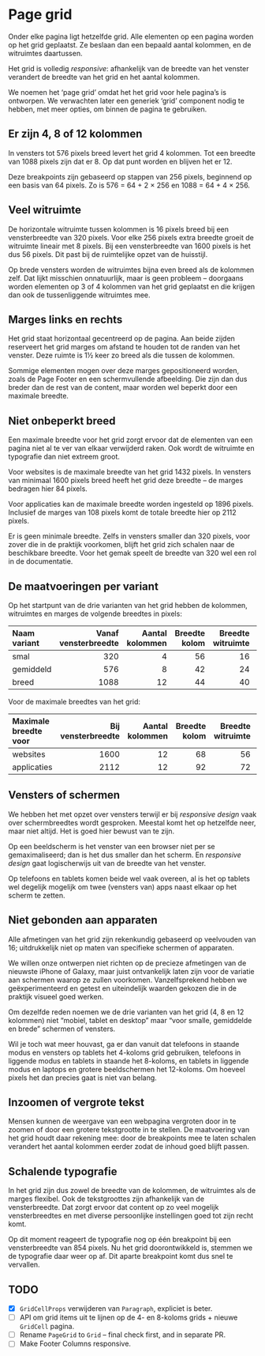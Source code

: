 # Page grid

Onder elke pagina ligt hetzelfde grid. Alle elementen op een pagina worden op het grid geplaatst. Ze beslaan dan een bepaald aantal kolommen, en de witruimtes daartussen.

Het grid is volledig _responsive_: afhankelijk van de breedte van het venster verandert de breedte van het grid en het aantal kolommen.

We noemen het ‘page grid’ omdat het het grid voor hele pagina’s is ontworpen. We verwachten later een generiek ‘grid’ component nodig te hebben, met meer opties, om binnen de pagina te gebruiken.

## Er zijn 4, 8 of 12 kolommen

In vensters tot 576 pixels breed levert het grid 4 kolommen. Tot een breedte van 1088 pixels zijn dat er 8. Op dat punt worden en blijven het er 12.

Deze breakpoints zijn gebaseerd op stappen van 256 pixels, beginnend op een basis van 64 pixels. Zo is 576 = 64 + 2 × 256 en 1088 = 64 + 4 × 256.

## Veel witruimte

De horizontale witruimte tussen kolommen is 16 pixels breed bij een vensterbreedte van 320 pixels. Voor elke 256 pixels extra breedte groeit de witruimte lineair met 8 pixels. Bij een vensterbreedte van 1600 pixels is het dus 56 pixels. Dit past bij de ruimtelijke opzet van de huisstijl.

Op brede vensters worden de witruimtes bijna even breed als de kolommen zelf. Dat lijkt misschien onnatuurlijk, maar is geen probleem – doorgaans worden elementen op 3 of 4 kolommen van het grid geplaatst en die krijgen dan ook de tussenliggende witruimtes mee.

## Marges links en rechts

Het grid staat horizontaal gecentreerd op de pagina. Aan beide zijden reserveert het grid marges om afstand te houden tot de randen van het venster. Deze ruimte is 1½ keer zo breed als die tussen de kolommen.

Sommige elementen mogen over deze marges gepositioneerd worden, zoals de Page Footer en een schermvullende afbeelding. Die zijn dan dus breder dan de rest van de content, maar worden wel beperkt door een maximale breedte.

## Niet onbeperkt breed

Een maximale breedte voor het grid zorgt ervoor dat de elementen van een pagina niet al te ver van elkaar verwijderd raken. Ook wordt de witruimte en typografie dan niet extreem groot.

Voor websites is de maximale breedte van het grid 1432 pixels. In vensters van minimaal 1600 pixels breed heeft het grid deze breedte – de marges bedragen hier 84 pixels.

Voor applicaties kan de maximale breedte worden ingesteld op 1896 pixels. Inclusief de marges van 108 pixels komt de totale breedte hier op 2112 pixels.

Er is geen minimale breedte. Zelfs in vensters smaller dan 320 pixels, voor zover die in de praktijk voorkomen, blijft het grid zich schalen naar de beschikbare breedte. Voor het gemak speelt de breedte van 320 wel een rol in de documentatie.

## De maatvoeringen per variant

Op het startpunt van de drie varianten van het grid hebben de kolommen, witruimtes en marges de volgende breedtes in pixels:

| Naam variant | Vanaf vensterbreedte | Aantal kolommen | Breedte kolom | Breedte witruimte | Breedte marge | Breedte grid |
| :----------- | -------------------: | --------------: | ------------: | ----------------: | ------------: | -----------: |
| smal         |                  320 |               4 |            56 |                16 |            24 |          272 |
| gemiddeld    |                  576 |               8 |            42 |                24 |            36 |          504 |
| breed        |                 1088 |              12 |            44 |                40 |            60 |          968 |

Voor de maximale breedtes van het grid:

| Maximale breedte voor | Bij vensterbreedte | Aantal kolommen | Breedte kolom | Breedte witruimte | Breedte marge | Breedte grid |
| :-------------------- | -----------------: | --------------: | ------------: | ----------------: | ------------: | -----------: |
| websites              |               1600 |              12 |            68 |                56 |            84 |         1432 |
| applicaties           |               2112 |              12 |            92 |                72 |           108 |         1896 |

## Vensters of schermen

We hebben het met opzet over vensters terwijl er bij _responsive design_ vaak over schermbreedtes wordt gesproken. Meestal komt het op hetzelfde neer, maar niet altijd. Het is goed hier bewust van te zijn.

Op een beeldscherm is het venster van een browser niet per se gemaximaliseerd; dan is het dus smaller dan het scherm. En _responsive design_ gaat logischerwijs uit van de breedte van het venster.

Op telefoons en tablets komen beide wel vaak overeen, al is het op tablets wel degelijk mogelijk om twee (vensters van) apps naast elkaar op het scherm te zetten.

## Niet gebonden aan apparaten

Alle afmetingen van het grid zijn rekenkundig gebaseerd op veelvouden van 16; uitdrukkelijk niet op maten van specifieke schermen of apparaten.

We willen onze ontwerpen niet richten op de precieze afmetingen van de nieuwste iPhone of Galaxy, maar juist ontvankelijk laten zijn voor de variatie aan schermen waarop ze zullen voorkomen. Vanzelfsprekend hebben we geëxperimenteerd en getest en uiteindelijk waarden gekozen die in de praktijk visueel goed werken.

Om dezelfde reden noemen we de drie varianten van het grid (4, 8 en 12 kolommen) niet “mobiel, tablet en desktop” maar “voor smalle, gemiddelde en brede” schermen of vensters.

Wil je toch wat meer houvast, ga er dan vanuit dat telefoons in staande modus en vensters op tablets het 4-koloms grid gebruiken, telefoons in liggende modus en tablets in staande het 8-koloms, en tablets in liggende modus en laptops en grotere beeldschermen het 12-koloms. Om hoeveel pixels het dan precies gaat is niet van belang.

## Inzoomen of vergrote tekst

Mensen kunnen de weergave van een webpagina vergroten door in te zoomen of door een grotere tekstgrootte in te stellen. De maatvoering van het grid houdt daar rekening mee: door de breakpoints mee te laten schalen verandert het aantal kolommen eerder zodat de inhoud goed blijft passen.

## Schalende typografie

In het grid zijn dus zowel de breedte van de kolommen, de witruimtes als de marges flexibel. Ook de tekstgroottes zijn afhankelijk van de vensterbreedte. Dat zorgt ervoor dat content op zo veel mogelijk vensterbreedtes en met diverse persoonlijke instellingen goed tot zijn recht komt.

Op dit moment reageert de typografie nog op één breakpoint bij een vensterbreedte van 854 pixels. Nu het grid doorontwikkeld is, stemmen we de typografie daar weer op af. Dit aparte breakpoint komt dus snel te vervallen.

## TODO

- [x] `GridCellProps` verwijderen van `Paragraph`, expliciet is beter.
- [ ] API om grid items uit te lijnen op de 4- en 8-koloms grids + nieuwe `GridCell` pagina.
- [ ] Rename `PageGrid` to `Grid` – final check first, and in separate PR.
- [ ] Make Footer Columns responsive.
